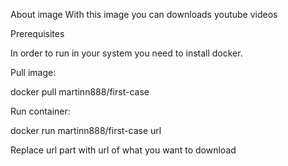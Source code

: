 About image
With this image you can downloads youtube videos

Prerequisites

In order to run in your system you need to install docker.

Pull image:

docker pull martinn888/first-case

Run container:

docker run martinn888/first-case url

Replace url part with url of what you want to download

